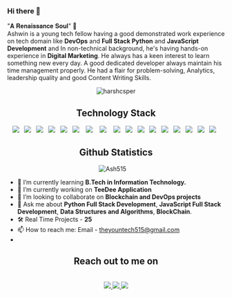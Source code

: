 ### Hi there 👋
"𝐀 𝐑𝐞𝐧𝐚𝐢𝐬𝐬𝐚𝐧𝐜𝐞 𝐒𝐨𝐮𝐥" 🌟<br>
Ashwin is a young tech fellow having a good demonstrated work experience on tech domain like **DevOps** and **Full Stack Python** and **JavaScript Development** and In non-technical background, he's having hands-on experience in **Digital Marketing**. He always has a keen interest to learn something new every day. A good dedicated developer always maintain his time management properly. He had a flair for problem-solving, Analytics, leadership quality and good Content Writing Skills.
<br>
<p align="center">
 <img src="https://komarev.com/ghpvc/?username=Ash515" alt="harshcsper" /> 
</p>


<h2 align="center">Technology Stack</h2>
<p align="center">
  <img src="https://img.shields.io/badge/python%20-%231572B6.svg?&style=for-the-badge&logo=python&logoColor=yellow" />&nbsp;&nbsp;
  <img src="https://img.shields.io/badge/C++%20-%231572B6.svg?&style=for-the-badge&logo=Cpp&logoColor=white" />&nbsp;&nbsp; 
  <img src="https://img.shields.io/badge/flask%20-%231572B6.svg?&style=for-the-badge&logo=flask&logoColor=white" />&nbsp;&nbsp;
  <img src="https://img.shields.io/badge/django%20-%231572B6.svg?&style=for-the-badge&logo=django&logoColor=white" />&nbsp;&nbsp;
  <img src="https://img.shields.io/badge/javascript%20-%231572B6.svg?&style=for-the-badge&logo=javascript&logoColor=white" />&nbsp;&nbsp;
  <img src="https://img.shields.io/badge/react%20-%2300D9FF.svg?&style=for-the-badge&logo=react&logoColor=white" />&nbsp;&nbsp;&nbsp;
  <img src="https://img.shields.io/badge/vue%20-%2300D9FF.svg?&style=for-the-badge&logo=vue&logoColor=orange" />&nbsp;&nbsp;&nbsp;
  <img src="https://img.shields.io/badge/node.js%20-%2343853D.svg?&style=for-the-badge&logo=node.js&logoColor=white" />&nbsp;&nbsp;&nbsp;
  <img src="https://img.shields.io/badge/mongodb%20-%231572B6.svg?&style=for-the-badge&logo=mongodb&logoColor=white" />&nbsp;&nbsp;
  <img src="https://img.shields.io/badge/mysql%20-%231572B6.svg?&style=for-the-badge&logo=mysql&logoColor=white" />&nbsp;&nbsp;
  <img src="https://img.shields.io/badge/docker%20-%231572B6.svg?&style=for-the-badge&logo=docker&logoColor=white" />&nbsp;&nbsp;  
  <img src="https://img.shields.io/badge/nginx%20-%231572B6.svg?&style=for-the-badge&logo=nginx&logoColor=red" />&nbsp;&nbsp;
  <img src="https://img.shields.io/badge/jenkins%20-%231572B6.svg?&style=for-the-badge&logo=jenkins&logoColor=white" />&nbsp;&nbsp;
  <img src="https://img.shields.io/badge/GraphQl%20-%231572B6.svg?&style=for-the-badge&logo=graphql&logoColor=white" />&nbsp;&nbsp;
  <img src="https://img.shields.io/badge/heroku%20-%231572B6.svg?&style=for-the-badge&logo=heroku&logoColor=white" />&nbsp;&nbsp;
  <img src="https://img.shields.io/badge/git%20-%231572B6.svg?&style=for-the-badge&logo=git&logoColor=white" />&nbsp;&nbsp;
  <img src="https://img.shields.io/badge/kubernetes%20-%231572B6.svg?&style=for-the-badge&logo=kubernetes&logoColor=white" />&nbsp;&nbsp; 
</p>

<h2 align="center"> Github Statistics </h2>
<p align="center">
<img src="https://github-readme-stats.vercel.app/api?username=Ash515&layout=compact&hide=html&theme=jolly" alt="Ash515" />&nbsp;&nbsp;&nbsp;&nbsp;
</p>



- 🌱 I’m currently learning **B.Tech in Information Technology.**
- 🔭 I’m currently working on **TeeDee Application**
- 👯 I’m looking to collaborate on **Blockchain and DevOps projects**
- 💬 Ask me about **Python Full Stack Development**, **JavaScript Full Stack Development**, **Data Structures and Algorithms**, **BlockChain**.
- 🛠 Real Time Projects - **25**
- 📫 How to reach me: Email - theyountech515@gmail.com 
- 

<h2 align="center">Reach out to me on</h2>
 <p align="center"><br/>
   <a href="https://www.linkedin.com/in/ashwinkumarramasamy/">
    <img src="https://img.shields.io/badge/linkedin-Ashwin-blue">
  </a>
  <a href="https://ashwinkumar.glitch.me/">
    <img src="https://img.shields.io/badge/Website-Ashwin Kumar R_-red">
  </a>
 <a href="https://theyoungtech.medium.com/">
    <img src="https://img.shields.io/badge/Blogs-TheYoungTech_-magenta">
</p>



